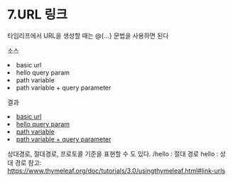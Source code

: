 # 7.URL 링크
타임리프에서 URL을 생성할 때는 @{...} 문법을 사용하면 된다

소스
<li><a th:href="@{/hello}">basic url</a></li>
<li><a th:href="@{/hello(param1=${param1}, param2=${param2})}">hello query    param</a></li>
<li><a th:href="@{/hello/{param1}/{param2}(param1=${param1}, param2=${param2})}">path variable</a></li>
<li><a th:href="@{/hello/{param1}(param1=${param1}, param2=${param2})}">path variable + query parameter</a></li>

결과
<li><a href="/hello">basic url</a></li>
<li><a href="/hello?param1=data1&amp;param2=dat2a">hello query    param</a></li>
<li><a href="/hello/data1/dat2a">path variable</a></li>
<li><a href="/hello/data1?param2=dat2a">path variable + query parameter</a></li>


상대경로, 절대경로, 프로토콜 기준을 표현할 수 도 있다.
/hello : 절대 경로
hello : 상대 경로
참고: https://www.thymeleaf.org/doc/tutorials/3.0/usingthymeleaf.html#link-urls
